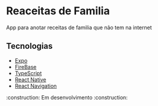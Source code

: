 <h1>Reaceitas de Familia</h1>
<p>App para anotar receitas de familia que não tem na internet</p>

<h2>Tecnologias</h2>
<ul>
  <li><a href='#'>Expo</a></li>
  <li><a href='#'>FireBase</a></li>
  <li><a href='#'>TypeScript</a></li>
  <li><a href='#'>React Native</a></li>
  <li><a href='#'>React Navigation</a></li>
</ul>
<p>:construction: Em desenvolvimento :construction:</p>
